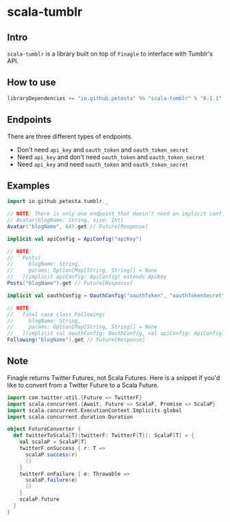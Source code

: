 scala-tumblr
============

## Intro
`scala-tumblr` is a library built on top of `Finagle` to interface with Tumblr's API.

## How to use
```scala
libraryDependencies += "io.github.petesta" %% "scala-tumblr" % "0.1.1"
```

## Endpoints
There are three different types of endpoints.
* Don't need `api_key` and `oauth_token` and `oauth_token_secret`
* Need `api_key` and don't need `oauth_token` and `oauth_token_secret`
* Need `api_key` and need `oauth_token` and `oauth_token_secret`

## Examples
```scala
import io.github.petesta.tumblr._

// NOTE: There is only one endpoint that doesn't need an implicit config.
// Avatar(blogName: String, size: Int)
Avatar("blogName", 64).get // Future[Response]

implicit val apiConfig = ApiConfig("apiKey")

// NOTE:
//   Posts(
//     blogName: String,
//     params: Option[Map[String, String]] = None
//   )(implicit apiConfig: ApiConfig) extends ApiKey
Posts("blogName").get // Future[Response]

implicit val oauthConfig = OauthConfig("oauthToken", "oauthTokenSecret")

// NOTE:
//   final case class Following(
//     blogName: String,
//     params: Option[Map[String, String]] = None
//   )(implicit val oauthConfig: OauthConfig, val apiConfig: ApiConfig) extends OAuth
Following("blogName").get // Future[Response]
```

## Note

Finagle returns Twitter Futures, not Scala Futures. Here is a snippet if you'd like
to convert from a Twitter Future to a Scala Future.

```scala
import com.twitter.util.{Future => TwitterF}
import scala.concurrent.{Await, Future => ScalaF, Promise => ScalaP}
import scala.concurrent.ExecutionContext.Implicits.global
import scala.concurrent.duration.Duration

object FutureConverter {
  def twitterToScala[T](twitterF: TwitterF[T]): ScalaF[T] = {
    val scalaP = ScalaP[T]
    twitterF.onSuccess { r: T =>
      scalaP.success(r)
      ()
    }
    twitterF.onFailure { e: Throwable =>
      scalaP.failure(e)
      ()
    }
    scalaP.future
  }
}
```
